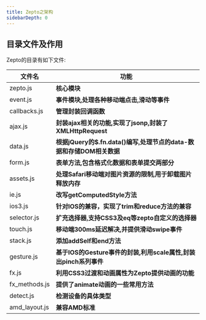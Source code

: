 ```yaml
---
title: Zepto之架构
sidebarDepth: 0
---
```


## 目录文件及作用
Zepto的目录有如下文件:  

文件名|功能
---|---
zepto.js|**核心模块**
event.js|**事件模块,处理各种移动端点击,滑动等事件**
callbacks.js|**管理封装回调函数**
ajax.js|**封装ajax相关的功能,实现了jsonp,封装了XMLHttpRequest**
data.js|**根据jQuery的$.fn.data()编写,处理节点的data-数据和存储DOM相关数据**
form.js|**表单方法,包含格式化数据和表单提交两部分**
assets.js|**处理Safari移动端对图片资源的限制,用于卸载图片释放内存**
ie.js|**改写getComputedStyle方法**
ios3.js|**针对IOS的兼容，实现了trim和reduce方法的兼容**
selector.js|**扩充选择器,支持CSS3及eq等zepto自定义的选择器**
touch.js|**移动端300ms延迟解决,并提供滑动swipe事件**
stack.js|**添加addSelf和end方法**
gesture.js|**基于IOS的Gesture事件的封装,利用scale属性,封装出pinch系列事件**
fx.js|**利用CSS3过渡和动画属性为Zepto提供动画的功能**
fx_methods.js|**提供了animate动画的一些常用方法**
detect.js|**检测设备的具体类型**
amd_layout.js|**兼容AMD标准**

